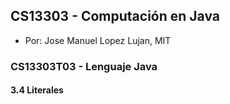 ## CS13303 - Computación en Java
- Por: Jose Manuel Lopez Lujan, MIT

### CS13303T03 - Lenguaje Java

#### 3.4 Literales

